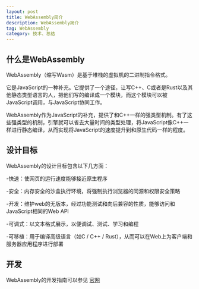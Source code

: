 ```yaml
---
layout: post
title: WebAssembly简介
description: WebAssembly简介
tag: WebAssembly
category: 技术、总结
---
```

## 什么是WebAssembly

WebAssembly（缩写Wasm）是基于堆栈的虚拟机的二进制指令格式。

它是JavaScript的一种补充。它提供了一个途径，让写C++、C或者是Rust以及其他静态类型语言的人，把他们写的编译成一个模块，而这个模块可以被JavaScript调用，与JavaScript协同工作。

WebAssembly作为JavaScript的补充，提供了和C++一样的强类型机制。有了这些强类型的机制，引擎就可以省去大量时间的类型处理，将JavaScript像C++一样进行静态编译，从而实现将JavaScript的速度提升到和原生代码一样的程度。

## 设计目标

WebAssembly的设计目标包含以下几方面：

-快速：使网页的运行速度能够接近原生程序

-安全：内存安全的沙盒执行环境，将强制执行浏览器的同源和权限安全策略

-开发：维护web的无版本，经过功能测试和向后兼容的性质，能够访问和JavaScript相同的Web API

-可调式：以文本格式展示，以便调试、测试、学习和编程

-可移植：用于编译高级语言（如C / C++ / Rust），从而可以在Web上为客户端和服务器应用程序进行部署

## 开发

WebAssembly的开发指南可以参见 [官网](https://webassembly.org/)

